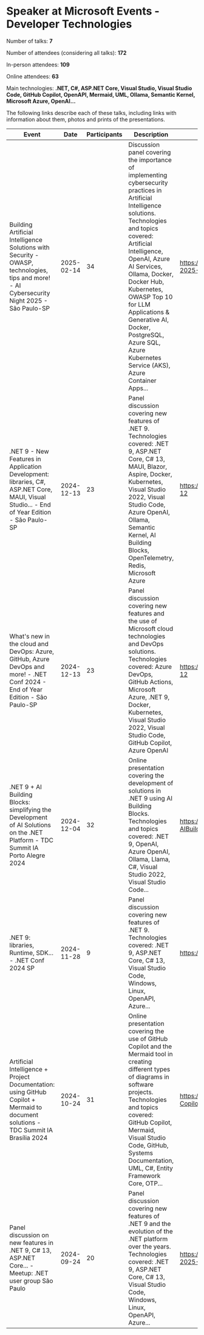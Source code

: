 # Speaker at Microsoft Events - Developer Technologies

Number of talks: **7**

Number of attendees (considering all talks): **172**

In-person attendees: **109**

Online attendees: **63**

Main technologies: **.NET, C#, ASP.NET Core, Visual Studio, Visual Studio Code, GitHub Copilot, OpenAPI, Mermaid, UML, Ollama, Semantic Kernel, Microsoft Azure, OpenAI...**

The following links describe each of these talks, including links with information about them, photos and prints of the presentations.

| Event | Date | Participants | Description | Link |
| ------------| ---- | ------------ | ---- | ---- |
| Building Artificial Intelligence Solutions with Security - OWASP, technologies, tips and more! - AI Cybersecurity Night 2025 - São Paulo-SP | 2025-02-14 | 34 | Discussion panel covering the importance of implementing cybersecurity practices in Artificial Intelligence solutions.<br/>Technologies and topics covered: Artificial Intelligence, OpenAI, Azure AI Services, Ollama, Docker, Docker Hub, Kubernetes, OWASP Top 10 for LLM Applications & Generative AI, Docker, PostgreSQL, Azure SQL, Azure Kubernetes Service (AKS), Azure Container Apps... | https://github.com/DotNetSP/AICybersecurityNight-2025-02 |
| .NET 9 - New Features in Application Development: libraries, C#, ASP.NET Core, MAUI, Visual Studio... - End of Year Edition - São Paulo-SP | 2024-12-13 | 23 | Panel discussion covering new features of .NET 9.<br/>Technologies covered: .NET 9, ASP.NET Core, C# 13, MAUI, Blazor, Aspire, Docker, Kubernetes, Visual Studio 2022, Visual Studio Code, Azure OpenAI, Ollama, Semantic Kernel, AI Building Blocks, OpenTelemetry, Redis, Microsoft Azure | https://github.com/DotNetSP/Dotnet-Conf-2024-12 |
| What's new in the cloud and DevOps: Azure, GitHub, Azure DevOps and more! - .NET Conf 2024 - End of Year Edition - São Paulo-SP | 2024-12-13 | 23 | Panel discussion covering new features and the use of Microsoft cloud technologies and DevOps solutions.<br/>Technologies covered: Azure DevOps, GitHub Actions, Microsoft Azure, .NET 9, Docker, Kubernetes, Visual Studio 2022, Visual Studio Code, GitHub Copilot, Azure OpenAI | https://github.com/DotNetSP/Dotnet-Conf-2024-12 |
| .NET 9 + AI Building Blocks: simplifying the Development of AI Solutions on the .NET Platform - TDC Summit IA Porto Alegre 2024 | 2024-12-04 | 32 | Online presentation covering the development of solutions in .NET 9 using AI Building Blocks.<br/>Technologies and topics covered: .NET 9, OpenAI, Azure OpenAI, Ollama, Llama, C#, Visual Studio 2022, Visual Studio Code... | https://github.com/renatogroffe/DotNet9-AIBuildingBlocks_TDC-PortoAlegre-2024-12 |
| .NET 9: libraries, Runtime, SDK... - .NET Conf 2024 SP | 2024-11-28 | 9 | Panel discussion covering new features of .NET 9.<br/>Technologies covered: .NET 9, ASP.NET Core, C# 13, Visual Studio Code, Windows, Linux, OpenAPI, Azure... | https://github.com/renatogroffe/DotNet9_2024-11 |
| Artificial Intelligence + Project Documentation: using GitHub Copilot + Mermaid to document solutions - TDC Summit IA Brasília 2024 | 2024-10-24 | 31 | Online presentation covering the use of GitHub Copilot and the Mermaid tool in creating different types of diagrams in software projects.<br/>Technologies and topics covered: GitHub Copilot, Mermaid, Visual Studio Code, GitHub, Systems Documentation, UML, C#, Entity Framework Core, OTP... | https://github.com/renatogroffe/Mermaid-Copilot_TDCSummitIABrasilia |
| Panel discussion on new features in .NET 9, C# 13, ASP.NET Core... - Meetup: .NET user group São Paulo | 2024-09-24 | 20 | Panel discussion covering new features of .NET 9 and the evolution of the .NET platform over the years.<br/>Technologies covered: .NET 9, ASP.NET Core, C# 13, Visual Studio Code, Windows, Linux, OpenAPI, Azure... | https://github.com/renatogroffe/DotNetUserGroup-2025-09 |